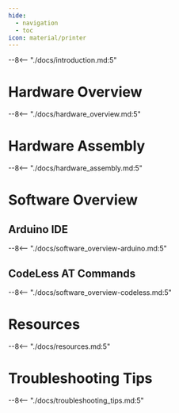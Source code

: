 ```yaml
---
hide:
  - navigation
  - toc
icon: material/printer
---
```


--8<-- "./docs/introduction.md:5"

# Hardware Overview
--8<-- "./docs/hardware_overview.md:5"

# Hardware Assembly
--8<-- "./docs/hardware_assembly.md:5"

# Software Overview

## Arduino IDE
--8<-- "./docs/software_overview-arduino.md:5"

## CodeLess AT Commands
--8<-- "./docs/software_overview-codeless.md:5"

# Resources
--8<-- "./docs/resources.md:5"

# Troubleshooting Tips
--8<-- "./docs/troubleshooting_tips.md:5"
